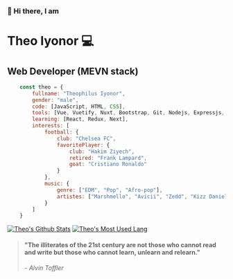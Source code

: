 ### 👋 Hi there, I am
 
Theo Iyonor 💻
==============

Web Developer (MEVN stack)
----------------------------
``` js
    const theo = { 
        fullname: "Theophilus Iyonor",
        gender: "male", 
        code: [JavaScript, HTML, CSS], 
        tools: [Vue, Vuetify, Nuxt, Bootstrap, Git, Nodejs, Expressjs, MongoDB], 
        learning: [React, Redux, Next],
        interests: [
            football: {
                club: "Chelsea FC",
                favoritePlayer: {
                    club: "Hakim Ziyech",
                    retired: "Frank Lampard",
                    goat: "Cristiano Ronaldo"
                }
            },
            music: {
                genre: ["EDM", "Pop", "Afro-pop"],
                artistes: ["Marshmello", "Avicii", "Zedd", "Kizz Daniel", "Simi", "Mayorkun", "Nicki Minaj", "Halsey", "..."]
            }
        ] 
    }

```

[![Theo's Github Stats](https://github-readme-stats.vercel.app/api?username=symplytheo&show_icons=true&hide_title=true)](https://github.com/anuraghazra/github-readme-stats) [![Theo's Most Used Lang](https://github-readme-stats.vercel.app/api/top-langs?username=symplytheo&layout=compact)](https://github.com/anuraghazra/github-readme-stats)

> #### "The illiterates of the 21st century are not those who cannot read and write but those who cannot learn, unlearn and relearn."
>
> *- Alvin Toffler*
